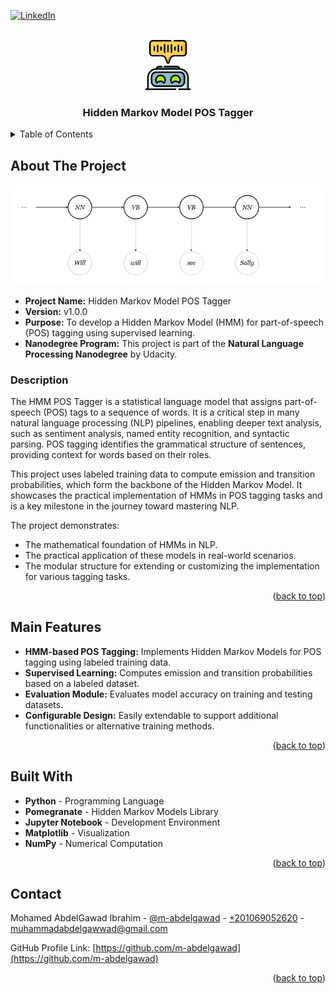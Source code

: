 <!-- PROJECT SHIELDS -->
<!--
*** I'm using markdown "reference style" links for readability.
*** Reference links are enclosed in brackets [ ] instead of parentheses ( ).
*** See the bottom of this document for the declaration of the reference variables.
*** This is an optional, concise syntax you may use.
*** https://www.markdownguide.org/basic-syntax/#reference-style-links
-->

<a name="readme-top"></a>

[![LinkedIn][linkedin-shield]][linkedin-url]

<!-- PROJECT LOGO -->
<br />
<div align="center">
    <img src="readme_files/logo.png" alt="Logo" width="80">

<h3 align="center">Hidden Markov Model POS Tagger</h3>

</div>

<!-- TABLE OF CONTENTS -->
<details>
  <summary>Table of Contents</summary>
  <ol>
    <li><a href="#about-the-project">About The Project</a></li>
    <li><a href="#main-features">Main Features</a></li>
    <li><a href="#built-with">Built With</a></li>
    <!-- <li><a href="#udacity-certificate">Udacity Certificate</a></li> -->
    <li><a href="#contact">Contact</a></li>
  </ol> 
</details>

<!-- ABOUT THE PROJECT -->

## About The Project

<img src="readme_files/cover.png" alt="Cover Image">

- **Project Name:** Hidden Markov Model POS Tagger
- **Version:** v1.0.0
- **Purpose:** To develop a Hidden Markov Model (HMM) for part-of-speech (POS) tagging using supervised learning.
- **Nanodegree Program:** This project is part of the **Natural Language Processing Nanodegree** by Udacity.

### Description

The HMM POS Tagger is a statistical language model that assigns part-of-speech (POS) tags to a sequence of words. It is a critical step in many natural language processing (NLP) pipelines, enabling deeper text analysis, such as sentiment analysis, named entity recognition, and syntactic parsing. POS tagging identifies the grammatical structure of sentences, providing context for words based on their roles.

This project uses labeled training data to compute emission and transition probabilities, which form the backbone of the Hidden Markov Model. It showcases the practical implementation of HMMs in POS tagging tasks and is a key milestone in the journey toward mastering NLP.

The project demonstrates:
- The mathematical foundation of HMMs in NLP.
- The practical application of these models in real-world scenarios.
- The modular structure for extending or customizing the implementation for various tagging tasks.

<p align="right">(<a href="#readme-top">back to top</a>)</p>

## Main Features

- **HMM-based POS Tagging:** Implements Hidden Markov Models for POS tagging using labeled training data.
- **Supervised Learning:** Computes emission and transition probabilities based on a labeled dataset.
- **Evaluation Module:** Evaluates model accuracy on training and testing datasets.
- **Configurable Design:** Easily extendable to support additional functionalities or alternative training methods.

<p align="right">(<a href="#readme-top">back to top</a>)</p>

## Built With

- **Python** - Programming Language
- **Pomegranate** - Hidden Markov Models Library
- **Jupyter Notebook** - Development Environment
- **Matplotlib** - Visualization
- **NumPy** - Numerical Computation

<p align="right">(<a href="#readme-top">back to top</a>)</p>

<!--
## Udacity Certificate

This project was part of the **Natural Language Processing Nanodegree** by Udacity.  
Below is the certificate for the program:

<img src="readme_files/nlp_nanodegree_certificate.jpg" alt="Udacity Certificate">

The certificate can be verified using the following [verification link](https://www.udacity.com/certificate/verify).

<p align="right">(<a href="#readme-top">back to top</a>)</p>
-->

<!-- CONTACT -->

## Contact

Mohamed AbdelGawad Ibrahim - [@m-abdelgawad](https://www.linkedin.com/in/m-abdelgawad/) - <a href="tel:+201069052620">+201069052620</a> - muhammadabdelgawwad@gmail.com

GitHub Profile Link: [https://github.com/m-abdelgawad](https://github.com/m-abdelgawad)

<p align="right">(<a href="#readme-top">back to top</a>)</p>

<!-- MARKDOWN LINKS & IMAGES -->
<!-- https://www.markdownguide.org/basic-syntax/#reference-style-links -->

[linkedin-shield]: https://img.shields.io/badge/-LinkedIn-black.svg?style=for-the-badge&logo=linkedin&colorB=555
[linkedin-url]: https://www.linkedin.com/in/m-abdelgawad/
